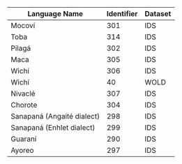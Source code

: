 Language Name | Identifier | Dataset |
-- | -- | -- |
Mocoví | 301 | IDS |
Toba | 314 | IDS |
Pilagá | 302 | IDS |
Maca | 305 | IDS |
Wichí | 306 | IDS |
Wichí | 40 | WOLD |
Nivaclé | 307 | IDS |
Chorote | 304 | IDS |
Sanapaná (Angaité dialect) | 298 | IDS |
Sanapaná (Enhlet dialect) | 299 | IDS |
Guaraní | 290 | IDS |
Ayoreo | 297 | IDS |
